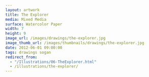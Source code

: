 ```yaml
---
layout: artwork
title: The Explorer
media: Mixed Media
surface: Watercolor Paper
width: 7
height: 9
image_url: /images/drawings/the-explorer.jpg
image_thumb_url: /images/thumbnails/drawings/the-explorer.jpg
date: 2012-06-01 09:00:00
tags: drawings sogan
redirect_from:
  - "/Illustrations/06-TheExplorer.html"
  - /illustrations/the-explorer/
---
```

